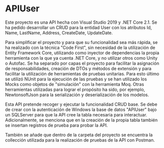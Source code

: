 # APIUser

Este proyecto es una API hecha con Visual Studio 2019 y .NET Core 2.1. Se ha pedido desarrollar un CRUD para la entidad User con los  atributos Id, Name, LastName, Address, CreateDate, UpdateDate.

Para simplificar el proyecto y para que su funcionalidad sea más rápida, se ha realizado con la técnica "Code First", sin necesidad de la utilización de Entity Framework Core, utilizando como inyector de dependencias la propia herramienta con la que ya cuenta .NET Core, y no utilizar otros como Unity o Autofac. Se ha separado por capas el proyecto para facilitar la asignación de responsabilidades, creación de DTOs y métodos de extensión y para facilitar la utilización de herramientas de pruebas unitarias. Para esto último se utilizó NUnit para la ejecución de las pruebas y se han utilizado los Mocks como objetos de "simulación" con la herramienta Moq. Otras herramientas utilizadas para lograr el propósito ha sido, por ejemplo, NewtonsoftJson para la serialización y deserialización de los modelos.

Esta API pretende recoger y ejecutar la funcionalidad CRUD base. Se debe de crear con la autenticación de Windows la base de datos "APIUser" bajo un SQLServer para que la API cree la tabla necesaria para interactuar. Adicionalmente, se menciona que en la creación de la propia tabla también se insertan registros de prueba para probar la API.

También se añade que dentro de la carpeta del proyecto se encuentra la collección utilizada para la realización de pruebas de la API con Postman.
